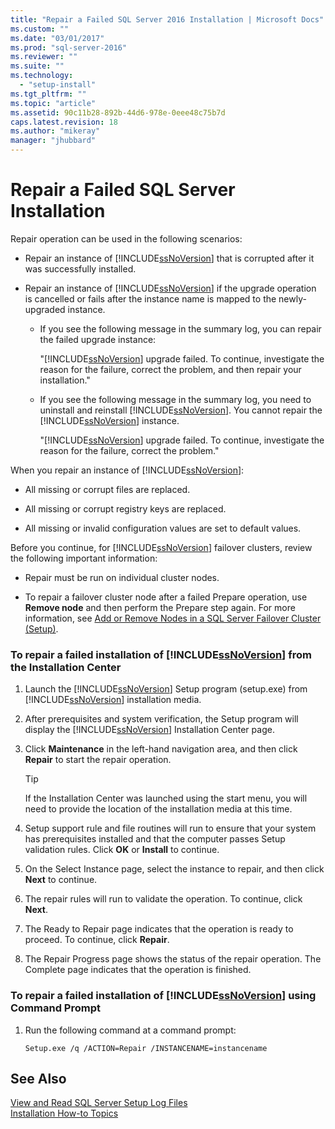 ```yaml
---
title: "Repair a Failed SQL Server 2016 Installation | Microsoft Docs"
ms.custom: ""
ms.date: "03/01/2017"
ms.prod: "sql-server-2016"
ms.reviewer: ""
ms.suite: ""
ms.technology: 
  - "setup-install"
ms.tgt_pltfrm: ""
ms.topic: "article"
ms.assetid: 90c11b28-892b-44d6-978e-0eee48c75b7d
caps.latest.revision: 18
ms.author: "mikeray"
manager: "jhubbard"
---
```

# Repair a Failed SQL Server Installation
  Repair operation can be used in the following scenarios:  
  
-   Repair an instance of [!INCLUDE[ssNoVersion](../../../advanced-analytics/r-services/includes/ssnoversion-md.md)] that is corrupted after it was successfully installed.  
  
-   Repair an instance of [!INCLUDE[ssNoVersion](../../../advanced-analytics/r-services/includes/ssnoversion-md.md)] if the upgrade operation is cancelled or fails after the instance name is mapped to the newly-upgraded instance.  
  
    -   If you see the following message in the summary log, you can repair the failed upgrade instance:  
  
         "[!INCLUDE[ssNoVersion](../../../advanced-analytics/r-services/includes/ssnoversion-md.md)] upgrade failed. To continue, investigate the reason for the failure, correct the problem, and then repair your installation."  
  
    -   If you see the following message in the summary log, you need to uninstall and reinstall [!INCLUDE[ssNoVersion](../../../advanced-analytics/r-services/includes/ssnoversion-md.md)]. You cannot repair the [!INCLUDE[ssNoVersion](../../../advanced-analytics/r-services/includes/ssnoversion-md.md)] instance.  
  
         "[!INCLUDE[ssNoVersion](../../../advanced-analytics/r-services/includes/ssnoversion-md.md)] upgrade failed. To continue, investigate the reason for the failure, correct the problem."  
  
 When you repair an instance of [!INCLUDE[ssNoVersion](../../../advanced-analytics/r-services/includes/ssnoversion-md.md)]:  
  
-   All missing or corrupt files are replaced.  
  
-   All missing or corrupt registry keys are replaced.  
  
-   All missing or invalid configuration values are set to default values.  
  
 Before you continue, for [!INCLUDE[ssNoVersion](../../../advanced-analytics/r-services/includes/ssnoversion-md.md)] failover clusters, review the following important information:  
  
-   Repair must be run on individual cluster nodes.  
  
-   To repair a failover cluster node after a failed Prepare operation, use **Remove node** and then perform the Prepare step again. For more information, see [Add or Remove Nodes in a SQL Server Failover Cluster &#40;Setup&#41;](../../../sql-server/failover-clusters/install/add-or-remove-nodes-in-a-sql-server-failover-cluster-setup.md).  
  
### To repair a failed installation of [!INCLUDE[ssNoVersion](../../../advanced-analytics/r-services/includes/ssnoversion-md.md)] from the Installation Center  
  
1.  Launch the [!INCLUDE[ssNoVersion](../../../advanced-analytics/r-services/includes/ssnoversion-md.md)] Setup program (setup.exe) from [!INCLUDE[ssNoVersion](../../../advanced-analytics/r-services/includes/ssnoversion-md.md)] installation media.  
  
2.  After prerequisites and system verification, the Setup program will display the [!INCLUDE[ssNoVersion](../../../advanced-analytics/r-services/includes/ssnoversion-md.md)] Installation Center page.  
  
3.  Click **Maintenance** in the left-hand navigation area, and then click **Repair** to start the repair operation.  
  
    > [!TIP]  
    >  If the Installation Center was launched using the start menu, you will need to provide the location of the installation media at this time.  
  
4.  Setup support rule and file routines will run to ensure that your system has prerequisites installed and that the computer passes Setup validation rules. Click **OK** or **Install** to continue.  
  
5.  On the Select Instance page, select the instance to repair, and then click **Next** to continue.  
  
6.  The repair rules will run to validate the operation. To continue, click **Next**.  
  
7.  The Ready to Repair page indicates that the operation is ready to proceed. To continue, click **Repair**.  
  
8.  The Repair Progress page shows the status of the repair operation. The Complete page indicates that the operation is finished.  
  
### To repair a failed installation of [!INCLUDE[ssNoVersion](../../../advanced-analytics/r-services/includes/ssnoversion-md.md)] using Command Prompt  
  
1.  Run the following command at a command prompt:  
  
    ```  
    Setup.exe /q /ACTION=Repair /INSTANCENAME=instancename  
    ```  
  
## See Also  
 [View and Read SQL Server Setup Log Files](../../../database-engine/install/windows/view-and-read-sql-server-setup-log-files.md)   
 [Installation How-to Topics](http://msdn.microsoft.com/en-US/library/cc281837(SQL.130).aspx)  
  
  